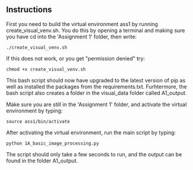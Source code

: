 ## Instructions

First you need to build the virtual environment ass1 by running create_visual_venv.sh. You do this by opening a terminal and making sure you have cd into the 'Assignment 1' folder, then write:
```
./create_visual_venv.sh
```

If this does not work, or you get "permission denied" try:
```
chmod +x create_visual_venv.sh
```
This bash script should now have upgraded to the latest version of pip as well as installed the packages from the requirements.txt. Furhtermore, the bash script also creates a folder in the visual_data folder called A1_output.

Make sure you are still in the 'Assignment 1' folder, and activate the virtual environment by typing:
```
source ass1/bin/activate
```

After activating the virtual environment, run the main script by typing:
```
python 1A_basic_image_processing.py
```
The script should only take a few seconds to run, and the output can be found in the folder A1_output.
